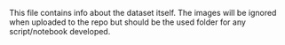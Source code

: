This file contains info about the dataset itself. The images will be ignored when uploaded to the repo but should be the used folder for any script/notebook developed.